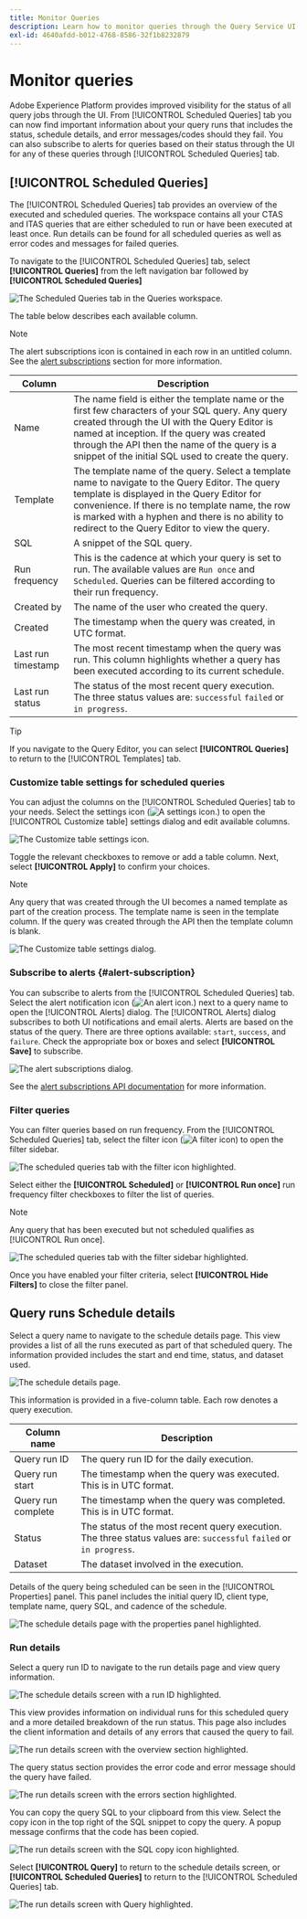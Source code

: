 ```yaml
---
title: Monitor Queries
description: Learn how to monitor queries through the Query Service UI.
exl-id: 4640afdd-b012-4768-8586-32f1b8232879
---
```

# Monitor queries

Adobe Experience Platform provides improved visibility for the status of all query jobs through the UI. From [!UICONTROL Scheduled Queries] tab you can now find important information about your query runs that includes the status, schedule details, and error messages/codes should they fail. You can also subscribe to alerts for queries based on their status through the UI for any of these queries through [!UICONTROL Scheduled Queries] tab.

## [!UICONTROL Scheduled Queries] 

The [!UICONTROL Scheduled Queries] tab provides an overview of the executed and scheduled queries. The workspace contains all your CTAS and ITAS queries that are either scheduled to run or have been executed at least once. Run details can be found for all scheduled queries as well as error codes and messages for failed queries.

To navigate to the [!UICONTROL Scheduled Queries] tab, select **[!UICONTROL Queries]** from the left navigation bar followed by **[!UICONTROL Scheduled Queries]**

![The Scheduled Queries tab in the Queries workspace.](../images/ui/monitor-queries/scheduled-queries.png)

The table below describes each available column.

>[!NOTE]
>
>The alert subscriptions icon is contained in each row in an untitled column. See the [alert subscriptions](#alert-subscription) section for more information.

| Column | Description  |
|---|---|
| Name | The name field is either the template name or the first few characters of your SQL query. Any query created through the UI with the Query Editor is named at inception. If the query was created through the API then the name of the query is a snippet of the initial SQL used to create the query. |
| Template | The template name of the query. Select a template name to navigate to the Query Editor. The query template is displayed in the Query Editor for convenience. If there is no template name, the row is marked with a hyphen and there is no ability to redirect to the Query Editor to view the query. |
| SQL | A snippet of the SQL query.  |
| Run frequency | This is the cadence at which your query is set to run. The available values are `Run once` and `Scheduled`. Queries can be filtered according to their run frequency. |
| Created by | The name of the user who created the query. |
| Created | The timestamp when the query was created, in UTC format.  |
| Last run timestamp | The most recent timestamp when the query was run. This column highlights whether a query has been executed according to its current schedule.  |
| Last run status | The status of the most recent query execution. The three status values are: `successful` `failed` or `in progress`. |

>[!TIP]
>
>If you navigate to the Query Editor, you can select **[!UICONTROL Queries]** to return to the [!UICONTROL Templates] tab.

### Customize table settings for scheduled queries 

You can adjust the columns on the [!UICONTROL Scheduled Queries] tab to your needs. Select the settings icon (![A settings icon.](../images/ui/monitor-queries/settings-icon.png)) to open the [!UICONTROL Customize table] settings dialog and edit available columns.

![The Customize table settings icon.](../images/ui/monitor-queries/customze-table-settings-icon.png)

Toggle the relevant checkboxes to remove or add a table column. Next, select **[!UICONTROL Apply]** to confirm your choices.

>[!NOTE]
>
>Any query that was created through the UI becomes a named template as part of the creation process. The template name is seen in the template column. If the query was created through the API then the template column is blank. 

![The Customize table settings dialog.](../images/ui/monitor-queries/customize-table-dialog.png)

### Subscribe to alerts {#alert-subscription}

You can subscribe to alerts from the [!UICONTROL Scheduled Queries] tab. Select the alert notification icon (![An alert icon.](../images/ui/monitor-queries/alerts-icon.png)) next to a query name to open the [!UICONTROL Alerts] dialog. The [!UICONTROL Alerts] dialog subscribes to both UI notifications and email alerts. Alerts are based on the status of the query. There are three options available: `start`, `success`, and `failure`. Check the appropriate box or boxes and select **[!UICONTROL Save]** to subscribe.

![The alert subscriptions dialog.](../images/ui/monitor-queries/alert-subscription-dialog.png)

See the [alert subscriptions API documentation](../api/alert-subscriptions.md) for more information.

### Filter queries

You can filter queries based on run frequency. From the [!UICONTROL Scheduled Queries] tab, select the filter icon (![A filter icon](../images/ui/monitor-queries/filter-icon.png)) to open the filter sidebar. 

![The scheduled queries tab with the filter icon highlighted.](../images/ui/monitor-queries/filter-queries.png)

Select either the **[!UICONTROL Scheduled]** or **[!UICONTROL Run once]** run frequency filter checkboxes to filter the list of queries.

>[!NOTE]
>
>Any query that has been executed but not scheduled qualifies as [!UICONTROL Run once].

![The scheduled queries tab with the filter sidebar highlighted.](../images/ui/monitor-queries/filter-sidebar.png)

Once you have enabled your filter criteria, select **[!UICONTROL Hide Filters]** to close the filter panel.

## Query runs Schedule details

Select a query name to navigate to the schedule details page. This view provides a list of all the runs executed as part of that scheduled query. The information provided includes the start and end time, status, and dataset used. 

![The schedule details page.](../images/ui/monitor-queries/schedule-details.png) 

This information is provided in a five-column table. Each row denotes a query execution. 

| Column name  | Description  |
|---|---|
| Query run ID  | The query run ID for the daily execution.  |
| Query run start | The timestamp when the query was executed. This is in UTC format. |
| Query run complete | The timestamp when the query was completed. This is in UTC format. |
| Status | The status of the most recent query execution. The three status values are: `successful` `failed` or `in progress`. |
| Dataset | The dataset involved in the execution. |

Details of the query being scheduled can be seen in the [!UICONTROL Properties] panel. This panel includes the initial query ID, client type, template name, query SQL, and cadence of the schedule.

![The schedule details page with the properties panel highlighted.](./images/ui/monitor-queries/properties-panel.png)

### Run details

Select a query run ID to navigate to the run details page and view query information. 

![The schedule details screen with a run ID highlighted.](./images/ui/monitor-queries/navigate-to-run-details.png)

This view provides information on individual runs for this scheduled query and a more detailed breakdown of the run status. This page also includes the client information and details of any errors that caused the query to fail. 

![The run details screen with the overview section highlighted.](./images/ui/monitor-queries/query-run-details.png)

The query status section provides the error code and error message should the query have failed. 

![The run details screen with the errors section highlighted.](./images/ui/monitor-queries/failed-query.png)

You can copy the query SQL to your clipboard from this view. Select the copy icon in the top right of the SQL snippet to copy the query. A popup message confirms that the code has been copied.

![The run details screen with the SQL copy icon highlighted.](./images/ui/monitor-queries/copy-sql.png)

Select **[!UICONTROL Query]** to return to the schedule details screen, or **[!UICONTROL Scheduled Queries]** to return to the [!UICONTROL Scheduled Queries] tab.

![The run details screen with Query highlighted.](./images/ui/monitor-queries/return-navigation.png)
